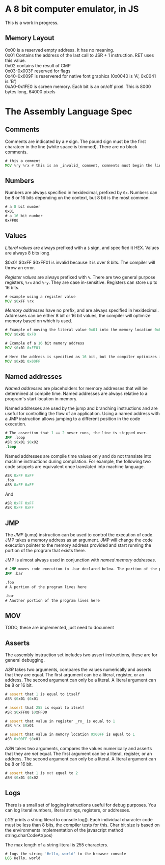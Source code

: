 A 8 bit computer emulator, in JS
=============

This is a work in progress.

Memory Layout
-----------------

0x00 is a reserved empty address. It has no meaning.  
0x01 Contains the address of the last call to JSR + 1 instruction. RET uses this value.  
0x02 contains the result of CMP  
0x03-0x003F reserved for flags  
0x40-0x009F is reservered for native font graphics (0x0040 is 'A', 0x0041 is 'B')  
0xA0-0x1FE0 is screen memory. Each bit is an on/off pixel. This is 8000 bytes long, 64000 pixels  

The Assembly Language Spec
=============

Comments
-----------------
Comments are indicated by a `#` sign. The pound sign must be the first charatcer in the line (white space is trimmed). There are no block comments.

```asm
# this a comment
MOV %ry %rx # this is an _invalid_ comment, comments must begin the line
```

Numbers
-----------------
Numbers are always specified in hexidecimal, prefixed by `0x`. Numbers can be 8 or 16 bits depending on the context, but 8 bit is the most common.

```asm
# a 8 bit number
0x01
# a 16 bit number 
0xFF00
```

Values
-----------------
*Literal values* are always prefixed with a `$` sign, and specified it HEX. Values are always 8 bits long. 

$0x01 
$0xFF
$0xFF01 is invalid because it is over 8 bits. The compiler will throw an error.

*Register values* are always prefixed with `%`. There are two general purpose registers, `%rx` and `%ry`. They are case in-sensitive. Registers can store up to 16 bits.

```asm
# example using a register value
MOV $0xFF %rx
```

*Memory addresses* have no prefix, and are always specified in hexidecimal. Addresses can be either 8 bit or 16 bit values, the compiler will optimize memory based on which is used.

```asm
# Example of moving the literal value 0x01 into the memory location 0xF0. Once compiled this memory address takes up 8 bits.
MOV $0x01 0xF0

# Example of a 16 bit memory address
MOV $0x01 0xFF01

# Here the address is specified as 16 bit, but the compiler optimizes it a compile time, it only takes up 8 bits.
MOV $0x01 0x00FF
```

Named addresses
------------------
*Named addresses* are placeholders for memory addresses that will be determined at compile time. Named addresses are always relative to a program's start location in memory.

Named addresses are used by the jump and branching instructions and are useful for controlling the flow of an application. Using a named address with a JMP instruction allows jumping to a different position in the code execution.

```asm
# The assertion that 1 == 2 never runs, the line is skipped over.
JMP .loop
ASR $0x01 $0x02
.loop
```

Named addresses are compile time values only and do not translate into machine instructions during compilation. For example, the following two code snippets are equivalent once translated into machine language.

```asm
ASR 0xFF 0xFF
.foo
ASR 0xFF 0xFF
```
And
```asm
ASR 0xFF 0xFF
ASR 0xFF 0xFF
```

JMP
------------------
The *JMP* (jump) instruction can be used to control the execution of code. JMP takes a memory address as an argument. JMP will change the code execution pointer to the memory address provided and start running the portion of the program that exists there.

JMP is almost always used in conjunction with *named memory addresses*.

```asm
# JMP moves code execution to .bar declared below. The portion of the program contained between .foo and .bar will never execute.
JMP .bar

.foo
# A portion of the program lives here

.bar
# Another portion of the program lives here
```


MOV
------------------
TODO, these are implemented, just need to document

Asserts
-----------------------
The assembly instruction set includes two assert instructions, these are for general debugging.

*ASR* takes two arguments, compares the values numerically and asserts that they are equal. The first argument can be a literal, register, or an address. The second argument can only be a literal. A literal argument can be 8 or 16 bit.

```asm
# assert that 1 is equal to itself
ASR $0x01 $0x01

# assert that 255 is equal to itself
ASR $0xFF00 $0xFF00

# assert that value in register _rx_ is equal to 1
ASR %rx $0x01

# assert that value in memory location 0x00FF is equal to 1
ASR 0x00FF $0x01
```

*ASN* takes two arguments, compares the values numerically and asserts that they are _not_ equal. The first argument can be a literal, register, or an address. The second argument can only be a literal. A literal argument can be 8 or 16 bit.

```asm
# assert that 1 is not equal to 2
ASN $0x01 $0x02
```

Logs
-----------------
There is a small set of logging instructions useful for debug purposes. You can log literal numbers, literal strings, registers, or addresses.

*LGS* prints a string literal to console.log(). Each individual character code must be less than 8 bits, the compiler tests for this. Char bit size is based on the environments implementation of the javascript method string.charCodeAt(pos)

The max length of a string literal is 255 characters.

```asm
# logs the string 'Hello, world' to the browser console
LGS Hello, world
```
